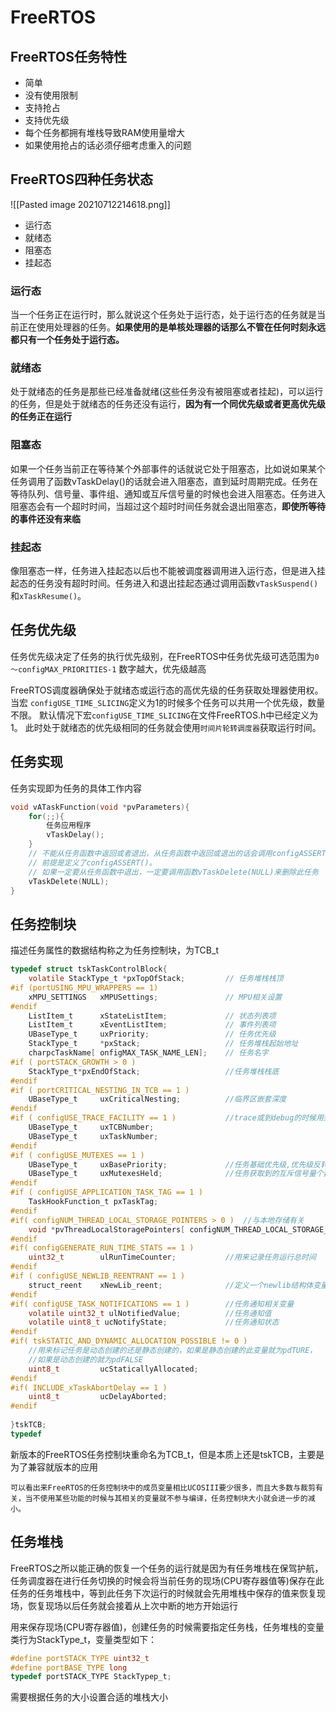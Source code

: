  # FreeRTOS
## FreeRTOS任务特性
+ 简单
+ 没有使用限制
+ 支持抢占
+ 支持优先级
+ 每个任务都拥有堆栈导致RAM使用量增大
+ 如果使用抢占的话必须仔细考虑重入的问题

 ## FreeRTOS四种任务状态
![[Pasted image 20210712214618.png]]
 + 运行态
 + 就绪态
 + 阻塞态
 + 挂起态

### 运行态
当一个任务正在运行时，那么就说这个任务处于运行态，处于运行态的任务就是当前正在使用处理器的任务。**如果使用的是单核处理器的话那么不管在任何时刻永远都只有一个任务处于运行态。**

### 就绪态
处于就绪态的任务是那些已经准备就绪(这些任务没有被阻塞或者挂起)，可以运行的任务，但是处于就绪态的任务还没有运行，**因为有一个同优先级或者更高优先级的任务正在运行**

### 阻塞态
如果一个任务当前正在等待某个外部事件的话就说它处于阻塞态，比如说如果某个任务调用了函数vTaskDelay()的话就会进入阻塞态，直到延时周期完成。任务在等待队列、信号量、事件组、通知或互斥信号量的时候也会进入阻塞态。任务进入阻塞态会有一个超时时间，当超过这个超时时间任务就会退出阻塞态，**即使所等待的事件还没有来临**

### 挂起态
像阻塞态一样，任务进入挂起态以后也不能被调度器调用进入运行态，但是进入挂起态的任务没有超时时间。任务进入和退出挂起态通过调用函数`vTaskSuspend()`和`xTaskResume()`。

## 任务优先级
任务优先级决定了任务的执行优先级别，在FreeRTOS中任务优先级可选范围为`0～configMAX_PRIORITIES-1`
数字越大，优先级越高

FreeRTOS调度器确保处于就绪态或运行态的高优先级的任务获取处理器使用权。当宏	`configUSE_TIME_SLICING`定义为1的时候多个任务可以共用一个优先级，数量不限。
默认情况下宏`configUSE_TIME_SLICING`在文件FreeRTOS.h中已经定义为1。
此时处于就绪态的优先级相同的任务就会使用`时间片轮转调度器`获取运行时间。

## 任务实现
任务实现即为任务的具体工作内容
```c
void vATaskFunction(void *pvParameters){
	for(;;){
		任务应用程序
		vTaskDelay();
	}
	// 不能从任务函数中返回或者退出，从任务函数中返回或退出的话会调用configASSERT()，
	// 前提是定义了configASSERT()。
	// 如果一定要从任务函数中退出，一定要调用函数vTaskDelete(NULL)来删除此任务
	vTaskDelete(NULL);
}
```

## 任务控制块
描述任务属性的数据结构称之为任务控制块，为TCB_t
```c
typedef struct tskTaskControlBlock{
	volatile StackType_t *pxTopOfStack;			// 任务堆栈栈顶
#if (portUSING_MPU_WRAPPERS == 1)	
	xMPU_SETTINGS	xMPUSettings;				// MPU相关设置
#endif	
	ListItem_t		xStateListItem;				// 状态列表项
	ListItem_t		xEventListItem;				// 事件列表项
	UBaseType_t		uxPriority;					// 任务优先级
	StackType_t		*pxStack;					// 任务堆栈起始地址
	charpcTaskName[ onfigMAX_TASK_NAME_LEN];	// 任务名字
#if ( portSTACK_GROWTH > 0 )
	StackType_t*pxEndOfStack;					//任务堆栈栈底
#endif
#if ( portCRITICAL_NESTING_IN_TCB == 1 )
	UBaseType_t		uxCriticalNesting;			//临界区嵌套深度
#endif
#if ( configUSE_TRACE_FACILITY == 1 )			//trace或到debug的时候用到
	UBaseType_t		uxTCBNumber;
	UBaseType_t		uxTaskNumber;
#endif
#if ( configUSE_MUTEXES == 1 )
	UBaseType_t		uxBasePriority;				//任务基础优先级,优先级反转的时候用到			
	UBaseType_t		uxMutexesHeld;				//任务获取到的互斥信号量个数
#endif
#if ( configUSE_APPLICATION_TASK_TAG == 1 )
	TaskHookFunction_t pxTaskTag;
#endif
#if( configNUM_THREAD_LOCAL_STORAGE_POINTERS > 0 )	//与本地存储有关
	void *pvThreadLocalStoragePointers[ configNUM_THREAD_LOCAL_STORAGE_POINTERS ];
#endif
#if( configGENERATE_RUN_TIME_STATS == 1 )
	uint32_t		ulRunTimeCounter;			//用来记录任务运行总时间
#endif
#if ( configUSE_NEWLIB_REENTRANT == 1 )
	struct_reent 	xNewLib_reent;				//定义一个newlib结构体变量
#endif
#if( configUSE_TASK_NOTIFICATIONS == 1 )		//任务通知相关变量
	volatile uint32_t ulNotifiedValue;			//任务通知值
	volatile uint8_t ucNotifyState;				//任务通知状态
#endif
#if( tskSTATIC_AND_DYNAMIC_ALLOCATION_POSSIBLE != 0 )
	//用来标记任务是动态创建的还是静态创建的，如果是静态创建的此变量就为pdTURE，
	//如果是动态创建的就为pdFALSE
	uint8_t			ucStaticallyAllocated;
#endif
#if( INCLUDE_xTaskAbortDelay == 1 )
	uint8_t			ucDelayAborted;
#endif
	
}tskTCB;
typedef  
```
新版本的FreeRTOS任务控制块重命名为TCB_t，但是本质上还是tskTCB，主要是为了兼容就版本的应用

`可以看出来FreeRTOS的任务控制块中的成员变量相比UCOSIII要少很多，而且大多数与裁剪有关，当不使用某些功能的时候与其相关的变量就不参与编译，任务控制块大小就会进一步的减小。`

## 任务堆栈
FreeRTOS之所以能正确的恢复一个任务的运行就是因为有任务堆栈在保驾护航，任务调度器在进行任务切换的时候会将当前任务的现场(CPU寄存器值等)保存在此任务的任务堆栈中，等到此任务下次运行的时候就会先用堆栈中保存的值来恢复现场，恢复现场以后任务就会接着从上次中断的地方开始运行

用来保存现场(CPU寄存器值)，创建任务的时候需要指定任务栈，任务堆栈的变量类行为StackType_t，变量类型如下：
```c
#define portSTACK_TYPE uint32_t
#define portBASE_TYPE long 
typedef portSTACK_TYPE StackTypep_t;
```
需要根据任务的大小设置合适的堆栈大小
